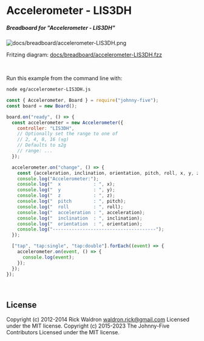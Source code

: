 <!--remove-start-->

# Accelerometer - LIS3DH

<!--remove-end-->






##### Breadboard for "Accelerometer - LIS3DH"



![docs/breadboard/accelerometer-LIS3DH.png](breadboard/accelerometer-LIS3DH.png)<br>

Fritzing diagram: [docs/breadboard/accelerometer-LIS3DH.fzz](breadboard/accelerometer-LIS3DH.fzz)

&nbsp;




Run this example from the command line with:
```bash
node eg/accelerometer-LIS3DH.js
```


```javascript
const { Accelerometer, Board } = require("johnny-five");
const board = new Board();

board.on("ready", () => {
  const accelerometer = new Accelerometer({
    controller: "LIS3DH",
    // Optionally set the range to one of
    // 2, 4, 8, 16 (±g)
    // Defaults to ±2g
    // range: ...
  });

  accelerometer.on("change", () => {
    const {acceleration, inclination, orientation, pitch, roll, x, y, z} = accelerometer;
    console.log("Accelerometer:");
    console.log("  x            : ", x);
    console.log("  y            : ", y);
    console.log("  z            : ", z);
    console.log("  pitch        : ", pitch);
    console.log("  roll         : ", roll);
    console.log("  acceleration : ", acceleration);
    console.log("  inclination  : ", inclination);
    console.log("  orientation  : ", orientation);
    console.log("--------------------------------------");
  });

  ["tap", "tap:single", "tap:double"].forEach((event) => {
    accelerometer.on(event, () => {
      console.log(event);
    });
  });
});

```








&nbsp;

<!--remove-start-->

## License
Copyright (c) 2012-2014 Rick Waldron <waldron.rick@gmail.com>
Licensed under the MIT license.
Copyright (c) 2015-2023 The Johnny-Five Contributors
Licensed under the MIT license.

<!--remove-end-->
